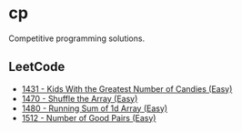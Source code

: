 # cp

Competitive programming solutions.

## LeetCode

* [1431 - Kids With the Greatest Number of Candies (Easy)](./leetcode/e_1431.cpp)
* [1470 - Shuffle the Array (Easy)](./leetcode/e_1470.cpp)
* [1480 - Running Sum of 1d Array (Easy)](./leetcode/e_1480.cpp)
* [1512 - Number of Good Pairs (Easy)](./leetcode/e_1512.cpp)